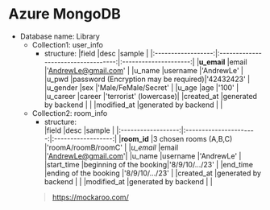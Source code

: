 # Azure MongoDB
- Database name: Library
  - Collection1: user_info
    - structure: 
      |field               |desc                                 |sample                 |
      |:------------------:|:-----------------------------------:|:---------------------:|
      |**u_email**         |email                                |'AndrewLe@gmail.com'   |
      |u_name              |username                             |'AndrewLe'             |
      |u_pwd               |password (Encryption may be required)|'42432423'             |
      |u_gender            |sex                                  |'Male/FeMale/Secret'   |
      |u_age               |age                                  |'100'                  |
      |u_career            |career                               |'terrorist' (lowercase)|
      |created_at          |generated by backend                 |                       |
      |modified_at         |generated by backend                 |                       | 
  - Collection2: room_info
    - structure:  
      |field               |desc                    |sample              |
      |:------------------:|:----------------------:|:------------------:|
      |**room_id**         |3 chosen rooms (A,B,C)  |'roomA/roomB/roomC' |
      |*u_email*           |email                   |'AndrewLe@gmail.com'|
      |u_name              |username                |'AndrewLe'          |
      |start_time          |beginning of the booking|'8/9/10/.../23'     |
      |end_time            |ending of the booking   |'8/9/10/.../23'     |
      |created_at          |generated by backend    |                    |
      |modified_at         |generated by backend    |                    |
    > https://mockaroo.com/

